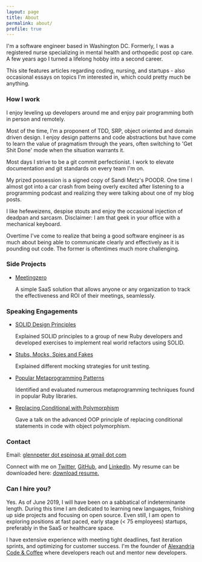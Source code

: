 ```yaml
---
layout: page
title: About
permalink: about/
profile: true
---
```


<p>I'm a software engineer based in Washington DC. Formerly, I was a registered nurse specializing in mental health and orthopedic post op care. A few years ago I turned a lifelong hobby into a second career.

<p>This site features articles regarding coding, nursing, and startups - also occasional essays on topics I'm interested in, which could pretty much be anything.</p>

<h3>How I work</h3>
<p>I enjoy leveling up developers around me and enjoy pair programming both in person and remotely.</p>

<p>Most of the time, I'm a proponent of TDD, SRP, object oriented and domain driven design. I enjoy design patterns and code abstractions but have come to learn the value of pragmatism through the years, often switching to 'Get Shit Done' mode when the situation warrants it.</p>

<p>Most days I strive to be a git commit perfectionist. I work to elevate documentation and git standards on every team I'm on.</p>

<p>My prized possession is a signed copy of Sandi Metz's POODR. One time I almost got into a car crash from being overly excited after listening to a programming podcast and realizing they were talking about one of my blog posts.</p>

<p>I like hefeweizens, despise stouts and enjoy the occasional injection of deadpan and sarcasm. Disclaimer: I am that geek in your office with a mechanical keyboard.</p>

<p>Overtime I've come to realize that being a good software engineer is as much about being able to communicate clearly and effectively as it is pounding out code. The former is oftentimes much more challenging.</p>

<h3>Side Projects</h3>
<ul>
  <li><a target="_blank" href="https://www.meetingzero.co">Meetingzero</a><p>A simple SaaS solution that allows anyone or any organization to track the effectiveness and ROI of their meetings, seamlessly.</p></li>
</ul>

<h3>Speaking Engagements</h3>
<ul>

  <li>
    <a target="_blank" href="https://www.slideshare.net/gespinosa1/design-principles-solid-75896248">SOLID Design Principles</a>
    <p>Explained SOLID principles to a group of new Ruby developers and developed exercises to implement real world refactors using SOLID.</p>
  </li>

  <li>
    <a target="_blank" href="https://gitpitch.com/gxespino/stubs-mocks-spies-and-fakes">Stubs, Mocks, Spies and Fakes</a>
    <p>Explained different mocking strategies for unit testing.</p>
  </li>

  <li>
    <a target="_blank" href="https://www.slideshare.net/gespinosa1/metaprogramming-patterns">Popular Metaprogramming Patterns</a>
    <p>Identified and evaluated numerous metaprogramming techniques found in popular Ruby libraries.</p>
  </li>

  <li>
    <a target="_blank" href="https://www.slideshare.net/gespinosa1/polymorphism-ruby">Replacing Conditional with Polymorphism</a>
    <p>Gave a talk on the advanced OOP principle of replacing conditional statements in code with object polymorphism.</p>
  </li>

</ul>

<h3>Contact</h3>
<p>Email: <a href="mailto:glennpeter.espinosa@gmail.com?Subject=Hey%20Glenn!" target="_top">glennpeter dot espinosa at gmail dot com</a></p>
<p>Connect with me on <a target="_blank" href="http://www.twitter.com/gxespino">Twitter</a>, <a target="_blank" href="http://www.github.com/gxespino">GitHub</a>, and <a target="_blank" href="https://www.linkedin.com/in/glennespinosa">LinkedIn</a>. My resume can be downloaded here: <a target="_blank" href="http://glennespinosa.com/assets/EspinosaResumeMarch2019.pdf">download resume.</a>

<h3>Can I hire you?</h3>
<p>Yes. As of June 2019, I will have been on a sabbatical of indeterminante length. During this time I am dedicated to learning new languages, finishing up side projects and focusing on open source. Even still, I am open to exploring positions at fast paced, early stage (< 75 employees) startups, preferably in the SaaS or healthcare space.</p>

<p>I have extensive experience with meeting tight deadlines, fast iteration sprints, and optimizing for customer success. I'm the founder of <a target="_blank" href="http://www.meetup.com/Alexandria-Code-Coffee/">Alexandria Code & Coffee</a> where developers reach out and mentor new developers.</p> 

